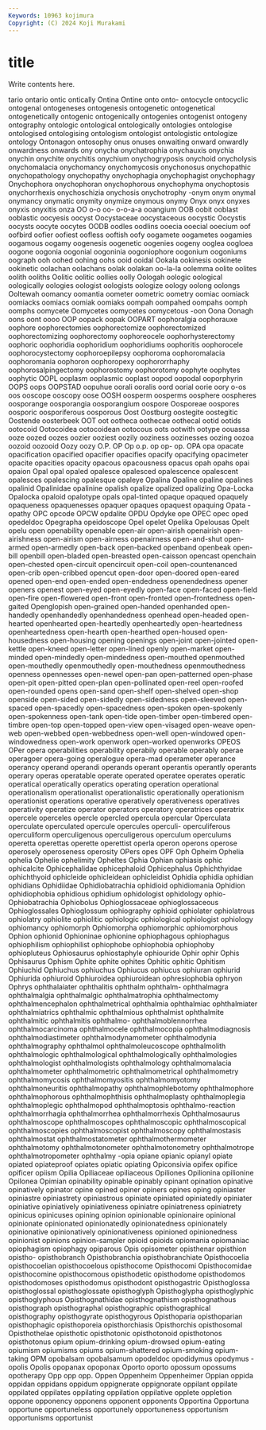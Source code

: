 ```yaml
---
Keywords: 10963 kojimura
Copyright: (C) 2024 Koji Murakami
---
```


# title

Write contents here.



tario
ontario ontic ontically Ontina Ontine onto onto- ontocycle ontocyclic ontogenal
ontogeneses ontogenesis ontogenetic ontogenetical ontogenetically ontogenic ontogenically ontogenies ontogenist ontogeny
ontography ontologic ontological ontologically ontologies ontologise ontologised ontologising ontologism ontologist
ontologistic ontologize ontology Ontonagon ontosophy onus onuses onwaiting onward onwardly
onwardness onwards ony onycha onychatrophia onychauxis onychia onychin onychite onychitis
onychium onychogryposis onychoid onycholysis onychomalacia onychomancy onychomycosis onychonosus onychopathic onychopathology
onychopathy onychophagia onychophagist onychophagy Onychophora onychophoran onychophorous onychophyma onychoptosis onychorrhexis
onychoschizia onychosis onychotrophy -onym onym onymal onymancy onymatic onymity onymize
onymous onymy Onyx onyx onyxes onyxis onyxitis onza OO o-o
oo- o-o-a-a ooangium OOB oobit ooblast ooblastic oocyesis oocyst Oocystaceae
oocystaceous oocystic Oocystis oocysts oocyte oocytes OODB oodles oodlins ooecia
ooecial ooecium oof oofbird oofier oofiest oofless ooftish oofy oogamete
oogametes oogamies oogamous oogamy oogenesis oogenetic oogenies oogeny ooglea oogloea
oogone oogonia oogonial oogoninia oogoniophore oogonium oogoniums oograph ooh oohed
oohing oohs ooid ooidal Ookala ookinesis ookinete ookinetic oolachan oolachans
oolak oolakan oo-la-la oolemma oolite oolites oolith ooliths Oolitic oolitic
oollies oolly Oologah oologic oological oologically oologies oologist oologists oologize
oology oolong oolongs Ooltewah oomancy oomantia oometer oometric oometry oomiac
oomiack oomiacks oomiacs oomiak oomiaks oompah oompahed oompahs oomph oomphs
oomycete Oomycetes oomycetes oomycetous -oon Oona Oonagh oons oont oooo
OOP oopack oopak OOPART oophoralgia oophorauxe oophore oophorectomies oophorectomize oophorectomized
oophorectomizing oophorectomy oophoreocele oophorhysterectomy oophoric oophoridia oophoridium oophoridiums oophoritis oophorocele
oophorocystectomy oophoroepilepsy oophoroma oophoromalacia oophoromania oophoron oophoropexy oophororrhaphy oophorosalpingectomy oophorostomy
oophorotomy oophyte oophytes oophytic OOPL ooplasm ooplasmic ooplast oopod oopodal
ooporphyrin OOPS oops OOPSTAD oopuhue oorali ooralis oord oorial oorie
oory o-os oos ooscope ooscopy oose OOSH oosperm oosperms oosphere
oospheres oosporange oosporangia oosporangium oospore Oosporeae oospores oosporic oosporiferous oosporous
Oost Oostburg oostegite oostegitic Oostende oosterbeek OOT oot ootheca oothecae
oothecal ootid ootids ootocoid Ootocoidea ootocoidean ootocous oots ootwith ootype
oouassa ooze oozed oozes oozier ooziest oozily ooziness oozinesses oozing
oozoa oozoid oozooid Oozy oozy O.P. OP Op o.p. op
op- op. OPA opa opacate opacification opacified opacifier opacifies opacify
opacifying opacimeter opacite opacities opacity opacous opacousness opacus opah opahs
opai opaion Opal opal opaled opalesce opalesced opalescence opalescent opalesces
opalescing opalesque opaleye Opalina Opaline opaline opalines opalinid Opalinidae opalinine
opalish opalize opalized opalizing Opa-Locka Opalocka opaloid opalotype opals opal-tinted
opaque opaqued opaquely opaqueness opaquenesses opaquer opaques opaquest opaquing Opata
-opathy OPC opcode OPCW opdalite OPDU Opdyke ope OPEC opec
oped opedeldoc Opegrapha opeidoscope Opel opelet Opelika Opelousas Opelt opelu
open openability openable open-air open-airish openairish open-airishness open-airism open-airness openairness
open-and-shut open-armed open-armedly open-back open-backed openband openbeak open-bill openbill open-bladed
open-breasted open-caisson opencast openchain open-chested open-circuit opencircuit open-coil open-countenanced open-crib
open-cribbed opencut open-door open-doored open-eared opened open-end open-ended open-endedness openendedness
opener openers openest open-eyed open-eyedly open-face open-faced open-field open-fire open-flowered
open-front open-fronted open-frontedness open-gaited Openglopish open-grained open-handed openhanded open-handedly openhandedly
openhandedness openhead open-headed open-hearted openhearted open-heartedly openheartedly open-heartedness openheartedness open-hearth
open-hearthed open-housed open-housedness open-housing opening openings open-joint open-jointed open-kettle open-kneed
open-letter open-lined openly open-market open-minded open-mindedly open-mindedness open-mouthed openmouthed open-mouthedly
openmouthedly open-mouthedness openmouthedness openness opennesses open-newel open-pan open-patterned open-phase open-pit
open-pitted open-plan open-pollinated open-reel open-roofed open-rounded opens open-sand open-shelf open-shelved
open-shop openside open-sided open-sidedly open-sidedness open-sleeved open-spaced open-spacedly open-spacedness open-spoken
open-spokenly open-spokenness open-tank open-tide open-timber open-timbered open-timbre open-top open-topped open-view
open-visaged open-weave open-web open-webbed open-webbedness open-well open-windowed open-windowedness open-work openwork
open-worked openworks OPEOS OPer opera operabilities operability operabily operable operably
operae operagoer opera-going operalogue opera-mad operameter operance operancy operand operandi
operands operant operantis operantly operants operary operas operatable operate operated
operatee operates operatic operatical operatically operatics operating operation operational operationalism
operationalist operationalistic operationally operationism operationist operations operative operatively operativeness operatives
operativity operatize operator operators operatory operatrices operatrix opercele operceles opercle
opercled opercula opercular Operculata operculate operculated opercule opercules operculi- operculiferous
operculiform operculigenous operculigerous operculum operculums operetta operettas operette operettist operla
operon operons operose operosely operoseness operosity OPers opes OPF Oph
Opheim Ophelia ophelia Ophelie ophelimity Opheltes Ophia Ophian ophiasis ophic
ophicalcite Ophicephalidae ophicephaloid Ophicephalus Ophichthyidae ophichthyoid ophicleide ophicleidean ophicleidist Ophidia
ophidia ophidian ophidians Ophidiidae Ophidiobatrachia ophidioid ophidiomania Ophidion ophidiophobia ophidious
ophidium ophidologist ophidology ophio- Ophiobatrachia Ophiobolus Ophioglossaceae ophioglossaceous Ophioglossales Ophioglossum
ophiography ophioid ophiolater ophiolatrous ophiolatry ophiolite ophiolitic ophiologic ophiological ophiologist
ophiology ophiomancy ophiomorph Ophiomorpha ophiomorphic ophiomorphous Ophion ophionid Ophioninae ophionine
ophiophagous ophiophagus ophiophilism ophiophilist ophiophobe ophiophobia ophiophoby ophiopluteus Ophiosaurus ophiostaphyle
ophiouride Ophir ophir Ophis Ophisaurus Ophism Ophite ophite ophites Ophitic
ophitic Ophitism Ophiuchid Ophiuchus ophiuchus Ophiucus ophiucus ophiuran ophiurid Ophiurida
ophiuroid Ophiuroidea ophiuroidean ophresiophobia ophryon Ophrys ophthalaiater ophthalitis ophthalm ophthalm-
ophthalmagra ophthalmalgia ophthalmalgic ophthalmatrophia ophthalmectomy ophthalmencephalon ophthalmetrical ophthalmia ophthalmiac ophthalmiater
ophthalmiatrics ophthalmic ophthalmious ophthalmist ophthalmite ophthalmitic ophthalmitis ophthalmo- ophthalmoblennorrhea ophthalmocarcinoma
ophthalmocele ophthalmocopia ophthalmodiagnosis ophthalmodiastimeter ophthalmodynamometer ophthalmodynia ophthalmography ophthalmol ophthalmoleucoscope ophthalmolith
ophthalmologic ophthalmological ophthalmologically ophthalmologies ophthalmologist ophthalmologists ophthalmology ophthalmomalacia ophthalmometer ophthalmometric
ophthalmometrical ophthalmometry ophthalmomycosis ophthalmomyositis ophthalmomyotomy ophthalmoneuritis ophthalmopathy ophthalmophlebotomy ophthalmophore ophthalmophorous
ophthalmophthisis ophthalmoplasty ophthalmoplegia ophthalmoplegic ophthalmopod ophthalmoptosis ophthalmo-reaction ophthalmorrhagia ophthalmorrhea ophthalmorrhexis
Ophthalmosaurus ophthalmoscope ophthalmoscopes ophthalmoscopic ophthalmoscopical ophthalmoscopies ophthalmoscopist ophthalmoscopy ophthalmostasis ophthalmostat
ophthalmostatometer ophthalmothermometer ophthalmotomy ophthalmotonometer ophthalmotonometry ophthalmotrope ophthalmotropometer ophthalmy -opia opiane
opianic opianyl opiate opiated opiateproof opiates opiatic opiating Opiconsivia opifex
opifice opificer opiism Opilia Opiliaceae opiliaceous Opiliones Opilionina opilionine Opilonea
Opimian opinability opinable opinably opinant opination opinative opinatively opinator opine
opined opiner opiners opines oping opiniaster opiniastre opiniastrety opiniastrous opiniate
opiniated opiniatedly opiniater opiniative opiniatively opiniativeness opiniatre opiniatreness opiniatrety opinicus
opinicuses opining opinion opinionable opinionaire opinional opinionate opinionated opinionatedly opinionatedness
opinionately opinionative opinionatively opinionativeness opinioned opinionedness opinionist opinions opinion-sampler opioid
opioids opiomania opiomaniac opiophagism opiophagy opiparous Opis opisometer opisthenar opisthion
opistho- opisthobranch Opisthobranchia opisthobranchiate Opisthocoelia opisthocoelian opisthocoelous opisthocome Opisthocomi Opisthocomidae
opisthocomine opisthocomous opisthodetic opisthodome opisthodomos opisthodomoses opisthodomus opisthodont opisthogastric Opisthoglossa
opisthoglossal opisthoglossate opisthoglyph Opisthoglypha opisthoglyphic opisthoglyphous Opisthognathidae opisthognathism opisthognathous opisthograph
opisthographal opisthographic opisthographical opisthography opisthogyrate opisthogyrous Opisthoparia opisthoparian opisthophagic opisthoporeia
opisthorchiasis Opisthorchis opisthosomal Opisthothelae opisthotic opisthotonic opisthotonoid opisthotonos opisthotonus opium
opium-drinking opium-drowsed opium-eating opiumism opiumisms opiums opium-shattered opium-smoking opium-taking OPM
opobalsam opobalsamum opodeldoc opodidymus opodymus -opolis Opolis opopanax opoponax Oporto
oporto opossum opossums opotherapy Opp opp opp. Oppen Oppenheim Oppenheimer
Oppian oppida oppidan oppidans oppidum oppignerate oppignorate oppilant oppilate oppilated
oppilates oppilating oppilation oppilative opplete oppletion oppone opponency opponens opponent
opponents Opportina Opportuna opportune opportuneless opportunely opportuneness opportunism opportunisms opportunist
